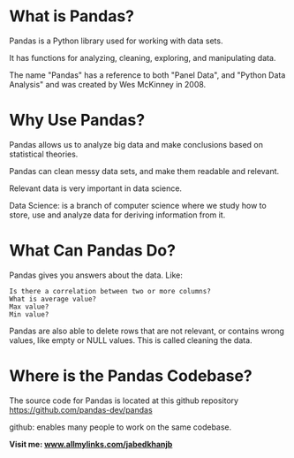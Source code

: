 # What is Pandas?

Pandas is a Python library used for working with data sets.

It has functions for analyzing, cleaning, exploring, and manipulating data.

The name "Pandas" has a reference to both "Panel Data", and "Python Data Analysis" and was created by Wes McKinney in 2008.
# Why Use Pandas?

Pandas allows us to analyze big data and make conclusions based on statistical theories.

Pandas can clean messy data sets, and make them readable and relevant.

Relevant data is very important in data science.


Data Science: is a branch of computer science where we study how to store, use and analyze data for deriving information from it.
# What Can Pandas Do?

Pandas gives you answers about the data. Like:

    Is there a correlation between two or more columns?
    What is average value?
    Max value?
    Min value?

Pandas are also able to delete rows that are not relevant, or contains wrong values, like empty or NULL values. This is called cleaning the data.

# Where is the Pandas Codebase?

The source code for Pandas is located at this github repository https://github.com/pandas-dev/pandas


github: enables many people to work on the same codebase.

<b>Visit me: www.allmylinks.com/jabedkhanjb</b>